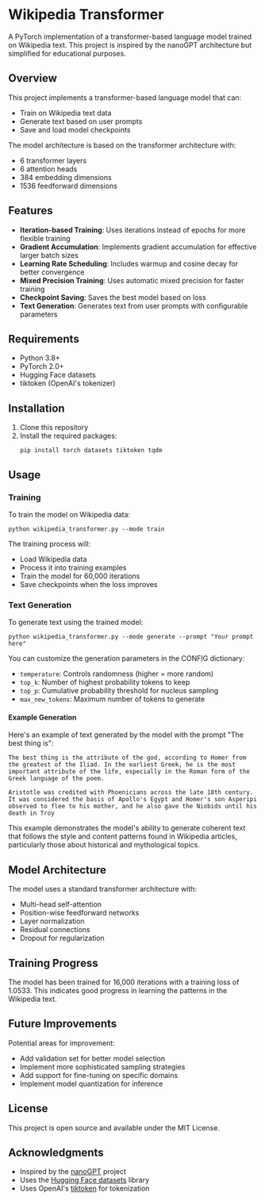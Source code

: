 # Wikipedia Transformer

A PyTorch implementation of a transformer-based language model trained on Wikipedia text. This project is inspired by the nanoGPT architecture but simplified for educational purposes.

## Overview

This project implements a transformer-based language model that can:
- Train on Wikipedia text data
- Generate text based on user prompts
- Save and load model checkpoints

The model architecture is based on the transformer architecture with:
- 6 transformer layers
- 6 attention heads
- 384 embedding dimensions
- 1536 feedforward dimensions

## Features

- **Iteration-based Training**: Uses iterations instead of epochs for more flexible training
- **Gradient Accumulation**: Implements gradient accumulation for effective larger batch sizes
- **Learning Rate Scheduling**: Includes warmup and cosine decay for better convergence
- **Mixed Precision Training**: Uses automatic mixed precision for faster training
- **Checkpoint Saving**: Saves the best model based on loss
- **Text Generation**: Generates text from user prompts with configurable parameters

## Requirements

- Python 3.8+
- PyTorch 2.0+
- Hugging Face datasets
- tiktoken (OpenAI's tokenizer)

## Installation

1. Clone this repository
2. Install the required packages:
   ```
   pip install torch datasets tiktoken tqdm
   ```

## Usage

### Training

To train the model on Wikipedia data:

```
python wikipedia_transformer.py --mode train
```

The training process will:
- Load Wikipedia data
- Process it into training examples
- Train the model for 60,000 iterations
- Save checkpoints when the loss improves

### Text Generation

To generate text using the trained model:

```
python wikipedia_transformer.py --mode generate --prompt "Your prompt here"
```

You can customize the generation parameters in the CONFIG dictionary:
- `temperature`: Controls randomness (higher = more random)
- `top_k`: Number of highest probability tokens to keep
- `top_p`: Cumulative probability threshold for nucleus sampling
- `max_new_tokens`: Maximum number of tokens to generate

#### Example Generation

Here's an example of text generated by the model with the prompt "The best thing is":

```
The best thing is the attribute of the god, according to Homer from the greatest of the Iliad. In the earliest Greek, he is the most important attribute of the life, especially in the Roman form of the Greek language of the poem.

Aristotle was credited with Phoenicians across the late 18th century. It was considered the basis of Apollo's Egypt and Homer's son Asperipi observed to flee to his mother, and he also gave the Niobids until his death in Troy
```

This example demonstrates the model's ability to generate coherent text that follows the style and content patterns found in Wikipedia articles, particularly those about historical and mythological topics.

## Model Architecture

The model uses a standard transformer architecture with:
- Multi-head self-attention
- Position-wise feedforward networks
- Layer normalization
- Residual connections
- Dropout for regularization

## Training Progress

The model has been trained for 16,000 iterations with a training loss of 1.0533. This indicates good progress in learning the patterns in the Wikipedia text.

## Future Improvements

Potential areas for improvement:
- Add validation set for better model selection
- Implement more sophisticated sampling strategies
- Add support for fine-tuning on specific domains
- Implement model quantization for inference

## License

This project is open source and available under the MIT License.

## Acknowledgments

- Inspired by the [nanoGPT](https://github.com/karpathy/nanoGPT) project
- Uses the [Hugging Face datasets](https://huggingface.co/datasets) library
- Uses OpenAI's [tiktoken](https://github.com/openai/tiktoken) for tokenization 